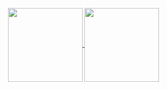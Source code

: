 <p align="center">
  <a href="(https://github.com/anuraghazra/github-readme-stats"/>
  <img height=150 align="center" src="https://github-readme-stats.vercel.app/api/top-langs/?username=SamL98&exclude_repo=models,RefineNet,py-faster-rcnn,lcthw-book&layout=compact&theme=onedark"/>
  <a href="https://github.com/anuraghazra/github-readme-stats"/>
  <img height=150 align="center" src="https://github-readme-stats.vercel.app/api?username=SamL98&theme=onedark"/>
</p>
